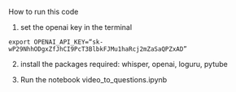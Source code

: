 How to run this code

1. set the openai key in the terminal
```
export OPENAI_API_KEY=“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”
```

2. install the packages required: whisper, openai, loguru, pytube

4. Run the notebook video_to_questions.ipynb 
```
